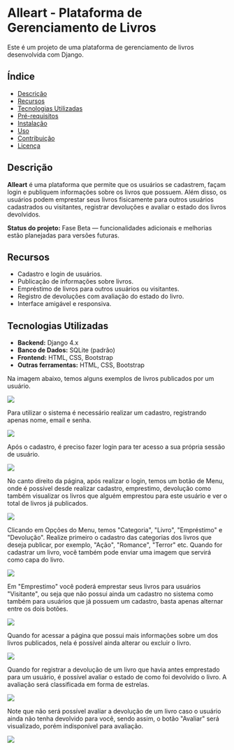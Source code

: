 # Alleart - Plataforma de Gerenciamento de Livros
 
Este é um projeto de uma plataforma de gerenciamento de livros desenvolvida com Django. 

## Índice
- [Descrição](#Descrição)
- [Recursos](#Recursos)
- [Tecnologias Utilizadas](#Tecnologias)
- [Pré-requisitos](#Pré-requisitos)
- [Instalação](#Instalação)
- [Uso](#Uso)
- [Contribuição](#Contribuição)
- [Licença](#Licença)

## Descrição
**Alleart** é uma plataforma que permite que os usuários se cadastrem, façam login e publiquem informações sobre os livros que possuem. Além disso, os usuários podem emprestar seus livros fisicamente para outros usuários cadastrados ou visitantes, registrar devoluções e avaliar o estado dos livros devolvidos.

**Status do projeto:** Fase Beta — funcionalidades adicionais e melhorias estão planejadas para versões futuras.

## Recursos
- Cadastro e login de usuários.
- Publicação de informações sobre livros.
- Empréstimo de livros para outros usuários ou visitantes.
- Registro de devoluções com avaliação do estado do livro.
- Interface amigável e responsiva.

## Tecnologias Utilizadas
- __Backend:__ Django 4.x
- __Banco de Dados:__ SQLite (padrão)
- __Frontend:__ HTML, CSS, Bootstrap
- __Outras ferramentas:__ HTML, CSS, Bootstrap

Na imagem abaixo, temos alguns exemplos de livros publicados por um usuário.

<img src = "https://github.com/allesantos/allesantos/blob/main/imagens/Biblioteca-Django/01.png">



Para utilizar o sistema é necessário realizar um cadastro, registrando apenas nome, email e senha.

<img src = "https://github.com/allesantos/allesantos/blob/main/imagens/Biblioteca-Django/07.png">



Após o cadastro, é preciso fazer login para ter acesso a sua própria sessão de usuário.

<img src = "https://github.com/allesantos/allesantos/blob/main/imagens/Biblioteca-Django/08.png">


No canto direito da página, após realizar o login, temos um botão de Menu, onde é possível desde realizar cadastro, emprestimo, devolução como também visualizar os livros que alguém emprestou para este usuário e ver o total de livros já publicados.

<img src = "https://github.com/allesantos/allesantos/blob/main/imagens/Biblioteca-Django/02.png">


Clicando em Opções do Menu, temos "Categoria", "Livro", "Empréstimo" e "Devolução". Realize primeiro o cadastro das categorias dos livros que deseja publicar, por exemplo, "Ação", "Romance", "Terror" etc. Quando for cadastrar um livro, você também pode enviar uma imagem que servirá como capa do livro.

<img src = "https://github.com/allesantos/allesantos/blob/main/imagens/Biblioteca-Django/03.png">


Em "Emprestimo" você poderá emprestar seus livros para usuários "Visitante", ou seja que não possui ainda um cadastro no sistema como também para usuários que já possuem um cadastro, basta apenas alternar entre os dois botões.

<img src = "https://github.com/allesantos/allesantos/blob/main/imagens/Biblioteca-Django/04.png">


Quando for acessar a página que possui mais informações sobre um dos livros publicados, nela é possível ainda alterar ou excluir o livro.

<img src = "https://github.com/allesantos/allesantos/blob/main/imagens/Biblioteca-Django/05.png">


Quando for registrar a devolução de um livro que havia antes emprestado para um usuário, é possível avaliar o estado de como foi devolvido o livro. A avaliação será classificada em forma de estrelas.

<img src = "https://github.com/allesantos/allesantos/blob/main/imagens/Biblioteca-Django/05b.png">


Note que não será possível avaliar a devolução de um livro caso o usuário ainda não tenha devolvido para você, sendo assim, o botão "Avaliar" será visualizado, porém indisponível para avaliação.

<img src = "https://github.com/allesantos/allesantos/blob/main/imagens/Biblioteca-Django/05c.png">


